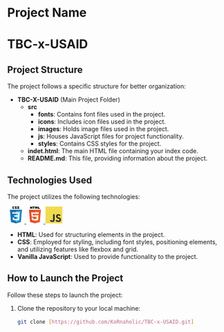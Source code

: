 # Project Name

# TBC-x-USAID


## Project Structure

The project follows a specific structure for better organization:

- **TBC-X-USAID** (Main Project Folder)
  - **src**
    - **fonts**: Contains font files used in the project.
    - **icons**: Includes icon files used in the project.
    - **images**: Holds image files used in the project.
    - **js**: Houses JavaScript files for project functionality.
    - **styles**: Contains CSS styles for the project.
  - **indet.html**: The main HTML file containing your index code.
  - **README.md**: This file, providing information about the project.

## Technologies Used

The project utilizes the following technologies:
<p align="left"> <a href="https://www.w3schools.com/css/" target="_blank" rel="noreferrer"> <img src="https://raw.githubusercontent.com/devicons/devicon/master/icons/css3/css3-original-wordmark.svg" alt="css3" width="40" height="40"/> </a> <a href="https://www.w3.org/html/" target="_blank" rel="noreferrer"> <img src="https://raw.githubusercontent.com/devicons/devicon/master/icons/html5/html5-original-wordmark.svg" alt="html5" width="40" height="40"/> </a> <a href="https://developer.mozilla.org/en-US/docs/Web/JavaScript" target="_blank" rel="noreferrer"> <img src="https://raw.githubusercontent.com/devicons/devicon/master/icons/javascript/javascript-original.svg" alt="javascript" width="40" height="40"/> </a> </p>

- **HTML**: Used for structuring elements in the project.
- **CSS**: Employed for styling, including font styles, positioning elements, and utilizing features like flexbox and grid.
- **Vanilla JavaScript**: Used to provide functionality to the project.

## How to Launch the Project

Follow these steps to launch the project:

1. Clone the repository to your local machine:

   ```bash
   git clone [https://github.com/KoRnaholic/TBC-x-USAID.git]
